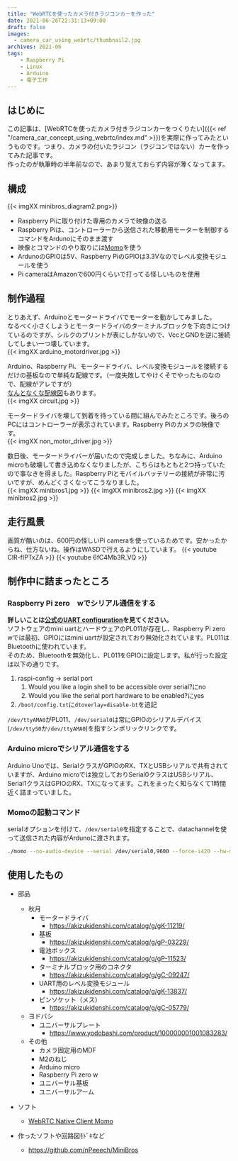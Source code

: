 ```yaml
---
title: "WebRTCを使ったカメラ付きラジコンカーを作った"
date: 2021-06-26T22:31:13+09:00
draft: false
images: 
  - camera_car_using_webrtc/thumbnail2.jpg
archives: 2021-06
tags:
    - Raspberry Pi
    - Linux
    - Arduino
    - 電子工作
---
```


## はじめに
この記事は、[WebRTCを使ったカメラ付きラジコンカーをつくりたい]({{< ref "/camera_car_concept_using_webrtc/index.md" >}})を実際に作ってみたというものです。つまり、カメラの付いたラジコン（ラジコンではない）カーを作ってみた記事です。  
作ったのが執筆時の半年前なので、あまり覚えておらず内容が薄くなってます。


## 構成
{{< imgXX minibros_diagram2.png>}}  
- Raspberry Piに取り付けた専用のカメラで映像の送る
- Raspberry Piは、コントローラーから送信された移動用モーターを制御するコマンドをArdunoにそのまま渡す
- 映像とコマンドのやり取りには[Momo](https://github.com/shiguredo/momo)を使う
- ArdunoのGPIOは5V、Raspberry PiのGPIOは3.3Vなのでレベル変換モジュールを使う
- Pi cameraはAmazonで600円くらいで打ってる怪しいものを使用

## 制作過程
とりあえず、Arduinoとモータードライバでモーターを動かしてみました。  
なるべく小さくしようとモータードライバのターミナルブロックを下向きにつけているのですが、シルクのプリントが表にしかないので、VccとGNDを逆に接続してしまい一つ壊しています。  
{{< imgXX arduino_motordriver.jpg >}}  

Arduino、Raspberry Pi、モータードライバ、レベル変換モジュールを接続するだけの基板なので単純な配線です。（一度失敗してやけくそでやったものなので、配線がアレですが）  
[なんとなくな配線図](https://github.com/nPeeech/MiniBros/blob/main/Circuits/circuit.svg)もあります。  
{{< imgXX circuit.jpg >}}  

モータードライバを壊して到着を待っている間に組んでみたところです。後ろのPCにはコントローラーが表示されています。Raspberry Piのカメラの映像です。  
{{< imgXX non_motor_driver.jpg >}}  

数日後、モータードライバーが届いたので完成しました。ちなみに、Arduino microも破壊して書き込めなくなりましたが、こちらはもともと2つ持っていたので事なきを得ました。Raspberry Piとモバイルバッテリーの接続が非常に汚いですが、めんどくさくなってこうなりました。  
{{< imgXX minibros1.jpg >}}
{{< imgXX minibros2.jpg >}}
{{< imgXX minibros2.jpg >}}

## 走行風景
画質が酷いのは、600円の怪しいPi cameraを使っているためです。安かったからね、仕方ないね。操作はWASDで行えるようにしています。
{{< youtube ClR-fIPTxZA >}}
{{< youtube 6fC4Mb3R_VQ >}}

## 制作中に詰まったところ
### Raspberry Pi zero　wでシリアル通信をする
**詳しいことは[公式のUART configuration](https://www.raspberrypi.org/documentation/configuration/uart.md)を見てください。**  
ソフトウェアのmini uartとハードウェアのPL011が存在し、Raspberry Pi zero wでは最初、GPIOにはmini uartが設定されており無効化されています。PL011はBluetoothに使われています。  
そのため、Bluetoothを無効化し、PL011をGPIOに設定します。私が行った設定は以下の通りです。
1. raspi-config → serial port
    1. Would you like a login shell to be accessible over serial?にno
    1. Would you like the serial port hardware to be enabled?にyes
1. `/boot/config.txt`に`dtoverlay=disable-bt`を追記

`/dev/ttyAMA0`がPL011、`/dev/serial0`は常にGPIOのシリアルデバイス(`/dev/ttyS0`か`/dev/ttyAMA0`)を指すシンボリックリンクです。

### Arduino microでシリアル通信をする
Arduino Unoでは、SerialクラスがGPIOのRX、TXとUSBシリアルで共有されていますが、Arduino microでは独立しておりSerial0クラスはUSBシリアル、Serial1クラスはGPIOのRX、TXになってます。これをまったく知らなくて1時間近く詰まっていました。

### Momoの起動コマンド
serialオプションを付けて、`/dev/serial0`を指定することで、datachannelを使って送信された内容がArdunoに渡されます。
```bash
./momo --no-audio-device --serial /dev/serial0,9600 --force-i420 --hw-mjpeg-decoder true ayame wss://ayame-labo.shiguredo.jp/signaling <username>@<roomId> --signaling-key <signaling key>
```

## 使用したもの
- 部品
    - 秋月
      - モータードライバ
        - https://akizukidenshi.com/catalog/g/gK-11219/
      - 基板
        - https://akizukidenshi.com/catalog/g/gP-03229/
      - 電池ボックス
        - https://akizukidenshi.com/catalog/g/gP-11523/
      - ターミナルブロック用のコネクタ
        - https://akizukidenshi.com/catalog/g/gC-09247/
      - UART用のレベル変換モジュール
        - https://akizukidenshi.com/catalog/g/gK-13837/
      - ピンソケット（メス）
        - https://akizukidenshi.com/catalog/g/gC-05779/
    - ヨドバシ
      - ユニバーサルプレート
        - https://www.yodobashi.com/product/100000001001083283/
    - その他
      - カメラ固定用のMDF
      - M2のねじ
      - Arduino micro
      - Raspberry Pi zero w
      - ユニバーサル基板
      - ユニバーサルアーム

- ソフト
    - [WebRTC Native Client Momo](https://github.com/shiguredo/momo)

- 作ったソフトや回路図ﾓﾄﾞｷなど
    - https://github.com/nPeeech/MiniBros

